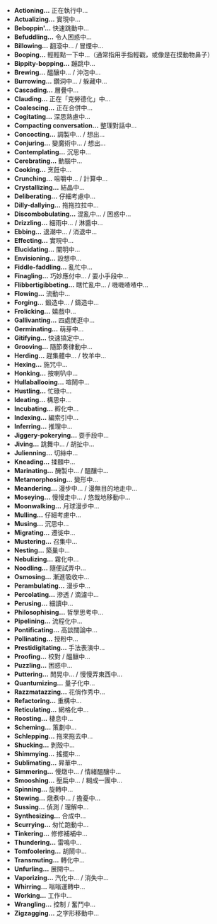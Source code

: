-   **Actioning…** 正在執行中…
-   **Actualizing…** 實現中…
-   **Beboppin'…** 快速跳動中…
-   **Befuddling…** 令人困惑中…
-   **Billowing…** 翻滾中… / 冒煙中…
-   **Booping…** 輕輕點一下中…（通常指用手指輕戳，或像是在摸動物鼻子）
-   **Bippity-bopping…** 蹦跳中…
-   **Brewing…** 醞釀中… / 沖泡中…
-   **Burrowing…** 鑽洞中… / 躲藏中…
-   **Cascading…** 層疊中…
-   **Clauding…** 正在「克勞德化」中…
-   **Coalescing…** 正在合併中…
-   **Cogitating…** 深思熟慮中…
-   **Compacting conversation…** 整理對話中…
-   **Concocting…** 調製中… / 想出…
-   **Conjuring…** 變魔術中… / 想出…
-   **Contemplating…** 沉思中…
-   **Cerebrating…** 動腦中…
-   **Cooking…** 烹飪中…
-   **Crunching…** 咀嚼中… / 計算中…
-   **Crystallizing…** 結晶中…
-   **Deliberating…** 仔細考慮中…
-   **Dilly-dallying…** 拖拖拉拉中…
-   **Discombobulating…** 混亂中… / 困惑中…
-   **Drizzling…** 細雨中… / 淋醬中…
-   **Ebbing…** 退潮中… / 消退中…
-   **Effecting…** 實現中…
-   **Elucidating…** 闡明中…
-   **Envisioning…** 設想中…
-   **Fiddle-faddling…** 亂忙中…
-   **Finagling…** 巧妙應付中… / 耍小手段中…
-   **Flibbertigibbeting…** 瞎忙亂中… / 嘰嘰喳喳中…
-   **Flowing…** 流動中…
-   **Forging…** 鍛造中… / 鑄造中…
-   **Frolicking…** 嬉戲中…
-   **Gallivanting…** 四處閒逛中…
-   **Germinating…** 萌芽中…
-   **Gitifying…** 快速搞定中…
-   **Grooving…** 隨節奏律動中…
-   **Herding…** 趕集體中… / 牧羊中…
-   **Hexing…** 施咒中…
-   **Honking…** 按喇叭中…
-   **Hullaballooing…** 喧鬧中…
-   **Hustling…** 忙碌中…
-   **Ideating…** 構思中…
-   **Incubating…** 孵化中…
-   **Indexing…** 編索引中…
-   **Inferring…** 推理中…
-   **Jiggery-pokerying…** 耍手段中…
-   **Jiving…** 跳舞中… / 胡扯中…
-   **Julienning…** 切絲中…
-   **Kneading…** 揉麵中…
-   **Marinating…** 醃製中… / 醞釀中…
-   **Metamorphosing…** 變形中…
-   **Meandering…** 漫步中… / 漫無目的地走中…
-   **Moseying…** 慢慢走中… / 悠哉地移動中…
-   **Moonwalking…** 月球漫步中…
-   **Mulling…** 仔細考慮中…
-   **Musing…** 沉思中…
-   **Migrating…** 遷徙中…
-   **Mustering…** 召集中…
-   **Nesting…** 築巢中…
-   **Nebulizing…** 霧化中…
-   **Noodling…** 隨便試弄中…
-   **Osmosing…** 漸進吸收中…
-   **Perambulating…** 漫步中…
-   **Percolating…** 滲透 / 滴濾中…
-   **Perusing…** 細讀中…
-   **Philosophising…** 哲學思考中…
-   **Pipelining…** 流程化中…
-   **Pontificating…** 高談闊論中…
-   **Pollinating…** 授粉中…
-   **Prestidigitating…** 手法表演中…
-   **Proofing…** 校對 / 醞釀中…
-   **Puzzling…** 困惑中…
-   **Puttering…** 閒晃中… / 慢慢弄東西中…
-   **Quantumizing…** 量子化中…
-   **Razzmatazzing…** 花俏作秀中…
-   **Refactoring…** 重構中…
-   **Reticulating…** 網格化中…
-   **Roosting…** 棲息中…
-   **Scheming…** 策劃中…
-   **Schlepping…** 拖來拖去中…
-   **Shucking…** 剝殼中…
-   **Shimmying…** 搖擺中…
-   **Sublimating…** 昇華中…
-   **Simmering…** 慢燉中… / 情緒醞釀中…
-   **Smooshing…** 壓扁中… / 糊成一團中…
-   **Spinning…** 旋轉中…
-   **Stewing…** 燉煮中… / 擔憂中…
-   **Sussing…** 偵測 / 理解中…
-   **Synthesizing…** 合成中…
-   **Scurrying…** 匆忙跑動中…
-   **Tinkering…** 修修補補中…
-   **Thundering…** 雷鳴中…
-   **Tomfoolering…** 胡鬧中…
-   **Transmuting…** 轉化中…
-   **Unfurling…** 展開中…
-   **Vaporizing…** 汽化中… / 消失中…
-   **Whirring…** 嗡嗡運轉中…
-   **Working…** 工作中…
-   **Wrangling…** 控制 / 奮鬥中…
-   **Zigzagging…** 之字形移動中…
